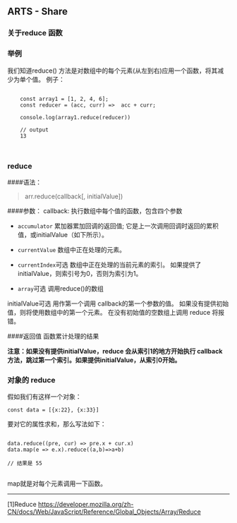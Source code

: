 ## ARTS - Share
### 关于reduce 函数

### 举例
我们知道reduce() 方法是对数组中的每个元素(从左到右)应用一个函数，将其减少为单个值。
例子：

```

	const array1 = [1, 2, 4, 6];
	const reducer = (acc, curr) =>  acc + curr;

	console.log(array1.reduce(reducer))
	
	// output
	13
	
	

```

### reduce 

####语法：
>arr.reduce(callback[, initialValue])

####参数：
callback: 执行数组中每个值的函数，包含四个参数

+ ```accumulator```
累加器累加回调的返回值; 它是上一次调用回调时返回的累积值，或initialValue（如下所示）。

+ ```currentValue```
数组中正在处理的元素。
+ ```currentIndex```可选
数组中正在处理的当前元素的索引。 如果提供了initialValue，则索引号为0，否则为索引为1。
+ ```array```可选
调用reduce()的数组


initialValue可选
用作第一个调用 callback的第一个参数的值。 如果没有提供初始值，则将使用数组中的第一个元素。 在没有初始值的空数组上调用 reduce 将报错。

####返回值
函数累计处理的结果


**注意：如果没有提供initialValue，reduce 会从索引1的地方开始执行 callback 方法，跳过第一个索引。如果提供initialValue，从索引0开始。**


### 对象的 reduce
假如我们有这样一个对象：

```
const data = [{x:22}, {x:33}]

```
要对它的属性求和，那么写法如下：

```

data.reduce((pre, cur) => pre.x + cur.x)
data.map(e => e.x).reduce((a,b)=>a+b)

// 结果是 55


```
map就是对每个元素调用一下函数。


---
[1]Reduce https://developer.mozilla.org/zh-CN/docs/Web/JavaScript/Reference/Global_Objects/Array/Reduce


